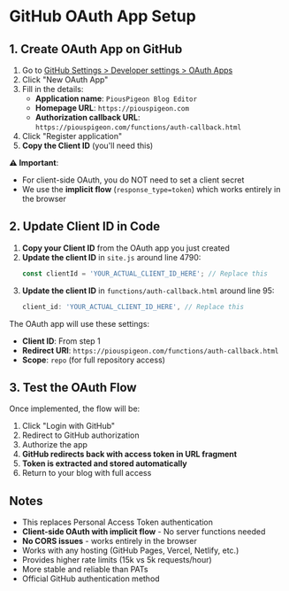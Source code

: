 # GitHub OAuth App Setup

## 1. Create OAuth App on GitHub

1. Go to [GitHub Settings > Developer settings > OAuth Apps](https://github.com/settings/developers)
2. Click "New OAuth App"
3. Fill in the details:
   - **Application name**: `PiousPigeon Blog Editor`
   - **Homepage URL**: `https://piouspigeon.com`
   - **Authorization callback URL**: `https://piouspigeon.com/functions/auth-callback.html`
4. Click "Register application"
5. **Copy the Client ID** (you'll need this)

**⚠️ Important**: 
- For client-side OAuth, you do NOT need to set a client secret
- We use the **implicit flow** (`response_type=token`) which works entirely in the browser

## 2. Update Client ID in Code

1. **Copy your Client ID** from the OAuth app you just created
2. **Update the client ID** in `site.js` around line 4790:
   ```javascript
   const clientId = 'YOUR_ACTUAL_CLIENT_ID_HERE'; // Replace this
   ```
3. **Update the client ID** in `functions/auth-callback.html` around line 95:
   ```javascript
   client_id: 'YOUR_ACTUAL_CLIENT_ID_HERE', // Replace this
   ```

The OAuth app will use these settings:
- **Client ID**: From step 1
- **Redirect URI**: `https://piouspigeon.com/functions/auth-callback.html`
- **Scope**: `repo` (for full repository access)

## 3. Test the OAuth Flow

Once implemented, the flow will be:
1. Click "Login with GitHub" 
2. Redirect to GitHub authorization
3. Authorize the app
4. **GitHub redirects back with access token in URL fragment**
5. **Token is extracted and stored automatically**
6. Return to your blog with full access

## Notes

- This replaces Personal Access Token authentication
- **Client-side OAuth with implicit flow** - No server functions needed
- **No CORS issues** - works entirely in the browser
- Works with any hosting (GitHub Pages, Vercel, Netlify, etc.)
- Provides higher rate limits (15k vs 5k requests/hour)
- More stable and reliable than PATs
- Official GitHub authentication method
